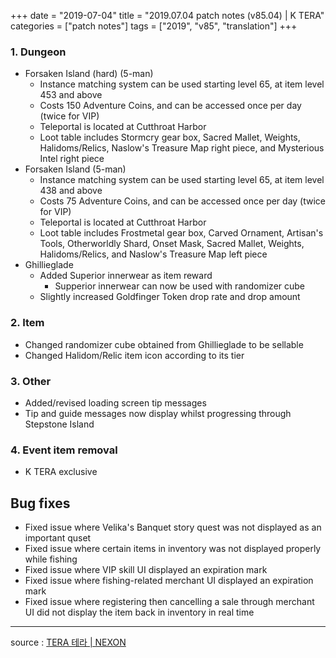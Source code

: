 +++
date = "2019-07-04"
title = "2019.07.04 patch notes (v85.04) | K TERA"
categories = ["patch notes"]
tags = ["2019", "v85", "translation"]
+++


### 1. Dungeon
- Forsaken Island (hard) (5-man)
  - Instance matching system can be used starting level 65, at item level 453 and above
  - Costs 150 Adventure Coins, and can be accessed once per day (twice for VIP)
  - Teleportal is located at Cutthroat Harbor
  - Loot table includes Stormcry gear box, Sacred Mallet, Weights, Halidoms/Relics, Naslow's Treasure Map right piece, and Mysterious Intel right piece
- Forsaken Island (5-man)
  - Instance matching system can be used starting level 65, at item level 438 and above
  - Costs 75 Adventure Coins, and can be accessed once per day (twice for VIP)
  - Teleportal is located at Cutthroat Harbor
  - Loot table includes Frostmetal gear box, Carved Ornament, Artisan's Tools, Otherworldly Shard, Onset Mask, Sacred Mallet, Weights, Halidoms/Relics, and Naslow's Treasure Map left piece
- Ghillieglade
  - Added Superior innerwear as item reward
    - Supperior innerwear can now be used with randomizer cube
  - Slightly increased Goldfinger Token drop rate and drop amount

### 2. Item
- Changed randomizer cube obtained from Ghillieglade to be sellable
- Changed Halidom/Relic item icon according to its tier

### 3. Other
- Added/revised loading screen tip messages
- Tip and guide messages now display whilst progressing through Stepstone Island

### 4. Event item removal
- K TERA exclusive

## Bug fixes

- Fixed issue where Velika's Banquet story quest was not displayed as an important quset
- Fixed issue where certain items in inventory was not displayed properly while fishing
- Fixed issue where VIP skill UI displayed an expiration mark
- Fixed issue where fishing-related merchant UI displayed an expiration mark
- Fixed issue where registering then cancelling a sale through merchant UI did not display the item back in inventory in real time

----

source : [TERA 테라 | NEXON](http://tera.nexon.com/news/update/view.aspx?n4articlesn=399)
